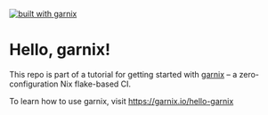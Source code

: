 [![built with garnix](https://img.shields.io/endpoint?url=https%3A%2F%2Fgarnix.io%2Fapi%2Fbadges%2Fgarnix-io%2Fhello-garnix%3Fbranch%3Dmain)](https://garnix.io)

# Hello, garnix!

This repo is part of a tutorial for getting started with [garnix](https://garnix.io) – a zero-configuration Nix flake-based CI.

To learn how to use garnix, visit https://garnix.io/hello-garnix
